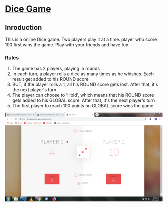 # [Dice Game](https://online-dice-game.herokuapp.com/)
## Inroduction
This is a online Dice game. 
Two players play it at a time. player who score 100 first wins the game.
Play with your friends and have fun.

### Rules
1. The game has 2 players, playing in rounds
2. In each turn, a player rolls a dice as many times as he whishes. Each result get added to his ROUND score
3. BUT, if the player rolls a 1, all his ROUND score gets lost. After that, it's the next player's turn
4. The player can choose to 'Hold', which means that his ROUND score gets added to his GLOBAL score. After that, it's the next player's turn
5. The first player to reach 100 points on GLOBAL score wins the game

![alt text](/screenshot.PNG)